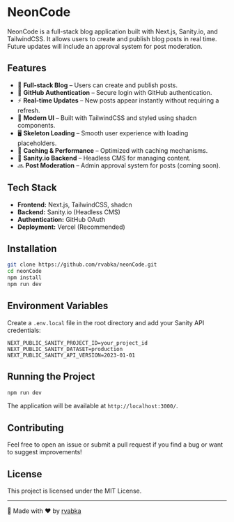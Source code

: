 # NeonCode

NeonCode is a full-stack blog application built with Next.js, Sanity.io, and TailwindCSS. It allows users to create and publish blog posts in real time. Future updates will include an approval system for post moderation.

## Features

- 🚀 **Full-stack Blog** – Users can create and publish posts.
- 🔐 **GitHub Authentication** – Secure login with GitHub authentication.
- ⚡ **Real-time Updates** – New posts appear instantly without requiring a refresh.
- 🎨 **Modern UI** – Built with TailwindCSS and styled using shadcn components.
- 🖥 **Skeleton Loading** – Smooth user experience with loading placeholders.
- 💾 **Caching & Performance** – Optimized with caching mechanisms.
- 📡 **Sanity.io Backend** – Headless CMS for managing content.
- 🔜 **Post Moderation** – Admin approval system for posts (coming soon).

## Tech Stack

- **Frontend:** Next.js, TailwindCSS, shadcn
- **Backend:** Sanity.io (Headless CMS)
- **Authentication:** GitHub OAuth
- **Deployment:** Vercel (Recommended)

## Installation

```bash
git clone https://github.com/rvabka/neonCode.git
cd neonCode
npm install
npm run dev
```

## Environment Variables

Create a `.env.local` file in the root directory and add your Sanity API credentials:

```env
NEXT_PUBLIC_SANITY_PROJECT_ID=your_project_id
NEXT_PUBLIC_SANITY_DATASET=production
NEXT_PUBLIC_SANITY_API_VERSION=2023-01-01
```

## Running the Project

```bash
npm run dev
```
The application will be available at `http://localhost:3000/`.

## Contributing

Feel free to open an issue or submit a pull request if you find a bug or want to suggest improvements!

## License

This project is licensed under the MIT License.

---

🚀 Made with ❤️ by [rvabka](https://github.com/rvabka)

